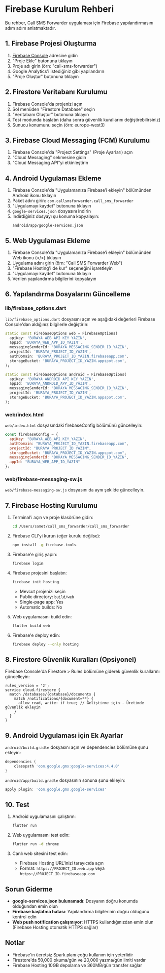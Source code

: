 # Firebase Kurulum Rehberi

Bu rehber, Call SMS Forwarder uygulaması için Firebase yapılandırmasını adım adım anlatmaktadır.

## 1. Firebase Projesi Oluşturma

1. [Firebase Console](https://console.firebase.google.com/) adresine gidin
2. "Proje Ekle" butonuna tıklayın
3. Proje adı girin (örn: "call-sms-forwarder")
4. Google Analytics'i istediğiniz gibi yapılandırın
5. "Proje Oluştur" butonuna tıklayın

## 2. Firestore Veritabanı Kurulumu

1. Firebase Console'da projenizi açın
2. Sol menüden "Firestore Database" seçin
3. "Veritabanı Oluştur" butonuna tıklayın
4. Test modunda başlatın (daha sonra güvenlik kurallarını değiştirebilirsiniz)
5. Sunucu konumunu seçin (örn: europe-west3)

## 3. Firebase Cloud Messaging (FCM) Kurulumu

1. Firebase Console'da "Project Settings" (Proje Ayarları) açın
2. "Cloud Messaging" sekmesine gidin
3. "Cloud Messaging API"yi etkinleştirin

## 4. Android Uygulaması Ekleme

1. Firebase Console'da "Uygulamanıza Firebase'i ekleyin" bölümünden Android ikonu tıklayın
2. Paket adını girin: `com.callsmsforwarder.call_sms_forwarder`
3. "Uygulamayı kaydet" butonuna tıklayın
4. `google-services.json` dosyasını indirin
5. İndirdiğiniz dosyayı şu konuma kopyalayın:
   ```
   android/app/google-services.json
   ```

## 5. Web Uygulaması Ekleme

1. Firebase Console'da "Uygulamanıza Firebase'i ekleyin" bölümünden Web ikonu (</>) tıklayın
2. Uygulama adını girin (örn: "Call SMS Forwarder Web")
3. "Firebase Hosting'i de kur" seçeneğini işaretleyin
4. "Uygulamayı kaydet" butonuna tıklayın
5. Verilen yapılandırma bilgilerini kopyalayın

## 6. Yapılandırma Dosyalarını Güncelleme

### lib/firebase_options.dart

`lib/firebase_options.dart` dosyasını açın ve aşağıdaki değerleri Firebase Console'dan aldığınız bilgilerle değiştirin:

```dart
static const FirebaseOptions web = FirebaseOptions(
  apiKey: 'BURAYA_WEB_API_KEY_YAZIN',
  appId: 'BURAYA_WEB_APP_ID_YAZIN',
  messagingSenderId: 'BURAYA_MESSAGING_SENDER_ID_YAZIN',
  projectId: 'BURAYA_PROJECT_ID_YAZIN',
  authDomain: 'BURAYA_PROJECT_ID_YAZIN.firebaseapp.com',
  storageBucket: 'BURAYA_PROJECT_ID_YAZIN.appspot.com',
);

static const FirebaseOptions android = FirebaseOptions(
  apiKey: 'BURAYA_ANDROID_API_KEY_YAZIN',
  appId: 'BURAYA_ANDROID_APP_ID_YAZIN',
  messagingSenderId: 'BURAYA_MESSAGING_SENDER_ID_YAZIN',
  projectId: 'BURAYA_PROJECT_ID_YAZIN',
  storageBucket: 'BURAYA_PROJECT_ID_YAZIN.appspot.com',
);
```

### web/index.html

`web/index.html` dosyasındaki firebaseConfig bölümünü güncelleyin:

```javascript
const firebaseConfig = {
  apiKey: "BURAYA_WEB_API_KEY_YAZIN",
  authDomain: "BURAYA_PROJECT_ID_YAZIN.firebaseapp.com",
  projectId: "BURAYA_PROJECT_ID_YAZIN",
  storageBucket: "BURAYA_PROJECT_ID_YAZIN.appspot.com",
  messagingSenderId: "BURAYA_MESSAGING_SENDER_ID_YAZIN",
  appId: "BURAYA_WEB_APP_ID_YAZIN"
};
```

### web/firebase-messaging-sw.js

`web/firebase-messaging-sw.js` dosyasını da aynı şekilde güncelleyin.

## 7. Firebase Hosting Kurulumu

1. Terminal'i açın ve proje klasörüne gidin:
   ```bash
   cd /Users/samet/call_sms_forwarder/call_sms_forwarder
   ```

2. Firebase CLI'yi kurun (eğer kurulu değilse):
   ```bash
   npm install -g firebase-tools
   ```

3. Firebase'e giriş yapın:
   ```bash
   firebase login
   ```

4. Firebase projesini başlatın:
   ```bash
   firebase init hosting
   ```
   - Mevcut projenizi seçin
   - Public directory: `build/web`
   - Single-page app: Yes
   - Automatic builds: No

5. Web uygulamasını build edin:
   ```bash
   flutter build web
   ```

6. Firebase'e deploy edin:
   ```bash
   firebase deploy --only hosting
   ```

## 8. Firestore Güvenlik Kuralları (Opsiyonel)

Firebase Console'da Firestore > Rules bölümüne giderek güvenlik kurallarını güncelleyin:

```
rules_version = '2';
service cloud.firestore {
  match /databases/{database}/documents {
    match /notifications/{document=**} {
      allow read, write: if true; // Geliştirme için - Üretimde güvenlik ekleyin
    }
  }
}
```

## 9. Android Uygulaması için Ek Ayarlar

`android/build.gradle` dosyasını açın ve dependencies bölümüne şunu ekleyin:

```gradle
dependencies {
    classpath 'com.google.gms:google-services:4.4.0'
}
```

`android/app/build.gradle` dosyasının sonuna şunu ekleyin:

```gradle
apply plugin: 'com.google.gms.google-services'
```

## 10. Test

1. Android uygulamasını çalıştırın:
   ```bash
   flutter run
   ```

2. Web uygulamasını test edin:
   ```bash
   flutter run -d chrome
   ```

3. Canlı web sitesini test edin:
   - Firebase Hosting URL'inizi tarayıcıda açın
   - Format: `https://PROJECT_ID.web.app` veya `https://PROJECT_ID.firebaseapp.com`

## Sorun Giderme

- **google-services.json bulunamadı**: Dosyanın doğru konumda olduğundan emin olun
- **Firebase başlatma hatası**: Yapılandırma bilgilerinin doğru olduğunu kontrol edin
- **Web push notification çalışmıyor**: HTTPS kullandığınızdan emin olun (Firebase Hosting otomatik HTTPS sağlar)

## Notlar

- Firebase'in ücretsiz Spark planı çoğu kullanım için yeterlidir
- Firestore'da 50,000 okuma/gün ve 20,000 yazma/gün limiti vardır
- Firebase Hosting 10GB depolama ve 360MB/gün transfer sağlar

